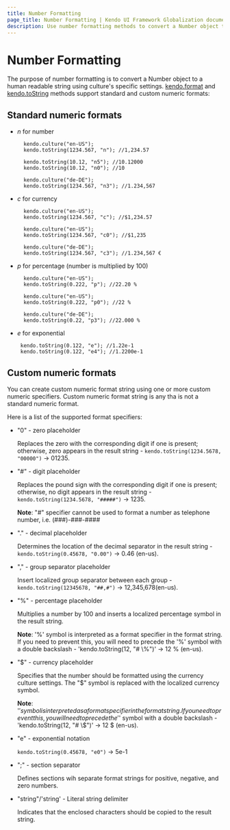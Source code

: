 ```yaml
---
title: Number Formatting
page_title: Number Formatting | Kendo UI Framework Globalization documentation
description: Use number formatting methods to convert a Number object to a human readable string using culture's specific settings.
---
```


# Number Formatting

The purpose of number formatting is to convert a Number object to a human readable string using culture's specific settings. [kendo.format](/api/framework/kendo#format) and [kendo.toString](/api/framework/kendo#tostring) methods support standard and custom numeric formats:

## Standard numeric formats

- *n* for number

        kendo.culture("en-US");
        kendo.toString(1234.567, "n"); //1,234.57

        kendo.toString(10.12, "n5"); //10.12000
        kendo.toString(10.12, "n0"); //10

        kendo.culture("de-DE");
        kendo.toString(1234.567, "n3"); //1.234,567

- *c* for currency

        kendo.culture("en-US");
        kendo.toString(1234.567, "c"); //$1,234.57

        kendo.culture("en-US");
        kendo.toString(1234.567, "c0"); //$1,235

        kendo.culture("de-DE");
        kendo.toString(1234.567, "c3"); //1.234,567 €

- *p* for percentage (number is multiplied by 100)

        kendo.culture("en-US");
        kendo.toString(0.222, "p"); //22.20 %

        kendo.culture("en-US");
        kendo.toString(0.222, "p0"); //22 %

        kendo.culture("de-DE");
        kendo.toString(0.22, "p3"); //22.000 %

- *e* for exponential

       kendo.toString(0.122, "e"); //1.22e-1
       kendo.toString(0.122, "e4"); //1.2200e-1

## Custom numeric formats

You can create custom numeric format string using one or more custom numeric specifiers. Custom numeric format string is any tha is not a standard numeric format.

Here is a list of the supported format specifiers:

- "0" - zero placeholder

    Replaces the zero with the corresponding digit if one is present; otherwise, zero appears in the result string - `kendo.toString(1234.5678, "00000")` -> 01235.

- "#" - digit placeholder

    Replaces the pound sign with the corresponding digit if one is present; otherwise, no digit appears in the result string - `kendo.toString(1234.5678, "#####")` -> 1235.

    **Note**: "#" specifier cannot be used to format a number as telephone number, i.e. (###)-###-####

- "." - decimal placeholder

    Determines the location of the decimal separator in the result string - `kendo.toString(0.45678, "0.00")` -> 0.46 (en-us).

- "," - group separator placeholder

    Insert localized group separator between each group - `kendo.toString(12345678, "##,#")` -> 12,345,678(en-us).

- "%" - percentage placeholder

    Multiplies a number by 100 and inserts a localized percentage symbol in the result string.

    **Note**: '%' symbol is interpreted as a format specifier in the format string. If you need to prevent this, you will need to precede the '%' symbol with a double backslash - 'kendo.toString(12, "# \\\%")' -> 12 % (en-us).

- "$" - currency placeholder

    Specifies that the number should be formatted using the currency culture settings. The "$" symbol is replaced with the localized currency symbol.

    **Note**: '$' symbol is interpreted as a format specifier in the format string. If you need to prevent this, you will need to precede the '$' symbol with a double backslash - 'kendo.toString(12, "# \\\$")' -> 12 $ (en-us).

- "e" - exponential notation

    `kendo.toString(0.45678, "e0")` -> 5e-1

- ";" - section separator

    Defines sections wih separate format strings for positive, negative, and zero numbers.

- "string"/'string' - Literal string delimiter

    Indicates that the enclosed characters should be copied to the result string.
